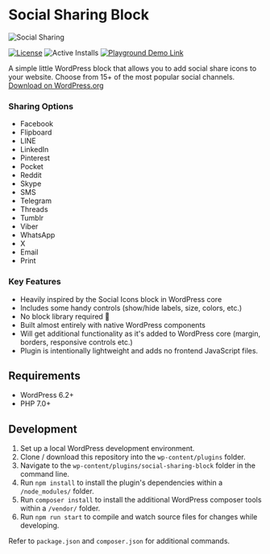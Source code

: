 # Social Sharing Block

![Social Sharing](https://github.com/ndiego/social-sharing-block/blob/main/_wordpress-org/banner-1544x500.png)

[![License](https://img.shields.io/badge/license-GPL--2.0%2B-blue.svg?style=flat-square&logoColor=%23fff&label=License&labelColor=%230F172A&color=%230F172A)](https://github.com/ndiego/social-share-block/blob/master/LICENSE.txt) ![Active Installs](https://img.shields.io/wordpress/plugin/installs/social-sharing-block?style=flat-square&logo=wordpress&logoColor=%23fff&label=Active%20Installs&labelColor=%230F172A&color=%230F172A) <a href="https://playground.wordpress.net/?blueprint-url=https://raw.githubusercontent.com/ndiego/social-sharing-block/main/_playground/blueprint.json" target="_blank"><img src="https://img.shields.io/wordpress/plugin/v/social-sharing-block?style=flat-square&logo=wordpress&logoColor=%23fff&label=Playground%20Demo&labelColor=%233858e9&color=%233858e9" alt="Playground Demo Link"></a>

A simple little WordPress block that allows you to add social share icons to your website. Choose from 15+ of the most popular social channels. [Download on WordPress.org](https://wordpress.org/plugins/social-sharing-block/)

### Sharing Options

- Facebook
- Flipboard
- LINE
- LinkedIn
- Pinterest
- Pocket
- Reddit
- Skype
- SMS
- Telegram
- Threads
- Tumblr
- Viber
- WhatsApp
- X
- Email
- Print

### Key Features

- Heavily inspired by the Social Icons block in WordPress core
- Includes some handy controls (show/hide labels, size, colors, etc.)
- No block library required 🎉
- Built almost entirely with native WordPress components
- Will get additional functionality as it's added to WordPress core (margin, borders, responsive controls etc.)
- Plugin is intentionally lightweight and adds no frontend JavaScript files.

## Requirements

- WordPress 6.2+
- PHP 7.0+

## Development

1. Set up a local WordPress development environment.
2. Clone / download this repository into the `wp-content/plugins` folder.
3. Navigate to the `wp-content/plugins/social-sharing-block` folder in the command line.
4. Run `npm install` to install the plugin's dependencies within a `/node_modules/` folder.
5. Run `composer install` to install the additional WordPress composer tools within a `/vendor/` folder.
6. Run `npm run start` to compile and watch source files for changes while developing.

Refer to `package.json` and `composer.json` for additional commands.
